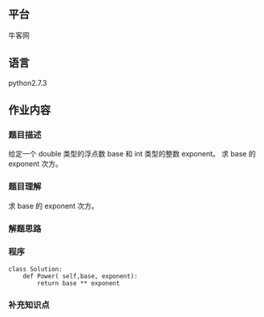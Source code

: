 ## 平台
牛客网

## 语言
python2.7.3

## 作业内容

### 题目描述
给定一个 double 类型的浮点数 base 和 int 类型的整数 exponent。
求 base 的 exponent 次方。



### 题目理解
求 base 的 exponent 次方。


### 解题思路



### 程序
    
    class Solution:
        def Power( self,base, exponent):
            return base ** exponent


### 补充知识点
